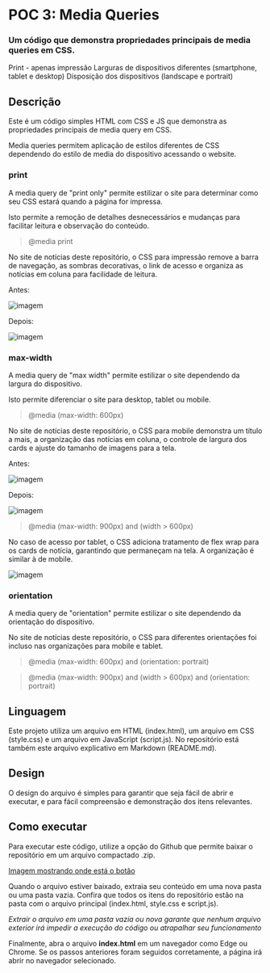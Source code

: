 # POC 3: Media Queries
### Um código que demonstra propriedades principais de media queries em CSS.
Print - apenas impressão
Larguras de dispositivos diferentes (smartphone, tablet e desktop)
Disposição dos dispositivos (landscape e portrait)

## Descrição
Este é um código simples HTML com CSS e JS que demonstra as propriedades principais de media query em CSS.

Media queries permitem aplicação de estilos diferentes de CSS dependendo do estilo de media do dispositivo acessando o website.

### print

A media query de "print only" permite estilizar o site para determinar como seu CSS estará quando a página for impressa.

Isto permite a remoção de detalhes desnecessários e mudanças para facilitar leitura e observação do conteúdo.

> @media print

No site de notícias deste repositório, o CSS para impressão remove a barra de navegação, as sombras decorativas, o link de acesso e organiza as notícias em coluna para facilidade de leitura.

Antes:

![imagem](readme/1.png)

Depois:

![imagem](readme/2.png)

### max-width

A media query de "max width" permite estilizar o site dependendo da largura do dispositivo.

Isto permite diferenciar o site para desktop, tablet ou mobile.

> @media (max-width: 600px)

No site de notícias deste repositório, o CSS para mobile demonstra um título a mais, a organização das notícias em coluna, o controle de largura dos cards e ajuste do tamanho de imagens para a tela.

Antes:

![imagem](readme/1.png)

Depois:

![imagem](readme/3.png)

> @media (max-width: 900px) and (width > 600px)

No caso de acesso por tablet, o CSS adiciona tratamento de flex wrap para os cards de notícia, garantindo que permaneçam na tela. A organização é similar à de mobile.

![imagem](readme/4.png)

### orientation

A media query de "orientation" permite estilizar o site dependendo da orientação do dispositivo.

No site de notícias deste repositório, o CSS para diferentes orientações foi incluso nas organizações para mobile e tablet.

> @media (max-width: 600px) and (orientation: portrait)

> @media (max-width: 900px) and (width > 600px) and (orientation: portrait)

## Linguagem
Este projeto utiliza um arquivo em HTML (index.html), um arquivo em CSS (style.css) e um arquivo em JavaScript (script.js). No repositório está também este arquivo explicativo em Markdown (README.md).

## Design
O design do arquivo é simples para garantir que seja fácil de abrir e executar, e para fácil compreensão e demonstração dos itens relevantes. 

## Como executar
Para executar este código, utilize a opção do Github que permite baixar o repositório em um arquivo compactado .zip.

[Imagem mostrando onde está o botão](https://prnt.sc/w8KYZsB4wUDH)

Quando o arquivo estiver baixado, extraia seu conteúdo em uma nova pasta ou uma pasta vazia. Confira que todos os itens do repositório estão na pasta com o arquivo principal (index.html, style.css e script.js).

*Extrair o arquivo em uma pasta vazia ou nova garante que nenhum arquivo exterior irá impedir a execução do código ou atrapalhar seu funcionamento*

Finalmente, abra o arquivo __index.html__ em um navegador como Edge ou Chrome. Se os passos anteriores foram seguidos corretamente, a página irá abrir no navegador selecionado.
